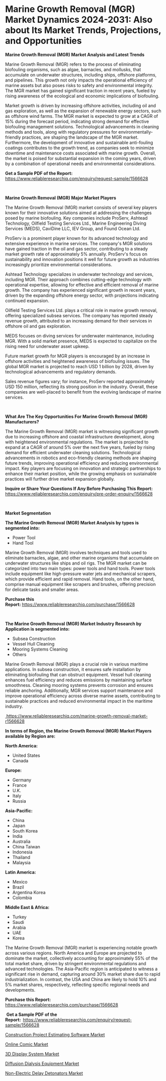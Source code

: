 <p><h1>Marine Growth Removal (MGR) Market Dynamics 2024-2031: Also about Its Market Trends, Projections, and Opportunities</h1></p><p><strong>Marine Growth Removal (MGR) Market Analysis and Latest Trends</strong></p>
<p><p>Marine Growth Removal (MGR) refers to the process of eliminating biofouling organisms, such as algae, barnacles, and mollusks, that accumulate on underwater structures, including ships, offshore platforms, and pipelines. This growth not only impacts the operational efficiency of marine assets but also poses risks to safety and environmental integrity. The MGR market has gained significant traction in recent years, fueled by rising awareness of the ecological and economic implications of biofouling.</p><p>Market growth is driven by increasing offshore activities, including oil and gas exploration, as well as the expansion of renewable energy sectors, such as offshore wind farms. The MGR market is expected to grow at a CAGR of 15% during the forecast period, indicating strong demand for effective biofouling management solutions. Technological advancements in cleaning methods and tools, along with regulatory pressures for environmentally-friendly practices, are shaping the landscape of the MGR market. Furthermore, the development of innovative and sustainable anti-fouling coatings contributes to the growth trend, as companies seek to minimize downtime and maintenance costs associated with marine growth. Overall, the market is poised for substantial expansion in the coming years, driven by a combination of operational needs and environmental considerations.</p></p>
<p><strong>Get a Sample PDF of the Report:&nbsp;</strong> <a href="https://www.reliableresearchiq.com/enquiry/request-sample/1566628?utm_campaign=100&utm_medium=2&utm_source=Github&utm_content=ia&utm_term=07122024&utm_id=marine-growth-removal-mgr">https://www.reliableresearchiq.com/enquiry/request-sample/1566628</a></p>
<p>&nbsp;</p>
<p><strong>Marine Growth Removal (MGR) Major Market Players</strong></p>
<p><p>The Marine Growth Removal (MGR) market consists of several key players known for their innovative solutions aimed at addressing the challenges posed by marine biofouling. Key companies include ProServ, Ashtead Technology, Oilfield Testing Services Ltd., Marine Engineering Diving Services (MEDS), CaviDine LLC, IEV Group, and Found Ocean Ltd.</p><p>ProServ is a prominent player known for its advanced technology and extensive experience in marine services. The company's MGR solutions have gained traction in the oil and gas sector, contributing to a steady market growth rate of approximately 5% annually. ProServ's focus on sustainability and innovation positions it well for future growth as industries increasingly prioritize environmental considerations.</p><p>Ashtead Technology specializes in underwater technology and services, including MGR. Their approach combines cutting-edge technology with operational expertise, allowing for effective and efficient removal of marine growth. The company has experienced significant growth in recent years, driven by the expanding offshore energy sector, with projections indicating continued expansion.</p><p>Oilfield Testing Services Ltd. plays a critical role in marine growth removal, offering specialized subsea services. The company has reported steady revenue growth, attributed to an increasing demand for their services in offshore oil and gas exploration.</p><p>MEDS focuses on diving services for underwater maintenance, including MGR. With a solid market presence, MEDS is expected to capitalize on the rising need for underwater asset upkeep.</p><p>Future market growth for MGR players is encouraged by an increase in offshore activities and heightened awareness of biofouling issues. The global MGR market is projected to reach USD 1 billion by 2028, driven by technological advancements and regulatory demands.</p><p>Sales revenue figures vary; for instance, ProServ reported approximately USD 150 million, reflecting its strong position in the industry. Overall, these companies are well-placed to benefit from the evolving landscape of marine services.</p></p>
<p>&nbsp;</p>
<p><strong>What Are The Key Opportunities For Marine Growth Removal (MGR) Manufacturers?</strong></p>
<p><p>The Marine Growth Removal (MGR) market is witnessing significant growth due to increasing offshore and coastal infrastructure development, along with heightened environmental regulations. The market is projected to expand at a CAGR of around 5% over the next five years, fueled by rising demand for efficient underwater cleaning solutions. Technological advancements in robotics and eco-friendly cleaning methods are shaping future trends, improving operational efficiency and reducing environmental impact. Key players are focusing on innovation and strategic partnerships to enhance their market position, while the growing emphasis on sustainable practices will further drive market expansion globally.</p></p>
<p><strong>Inquire or Share Your Questions If Any Before Purchasing This Report:</strong> <a href="https://www.reliableresearchiq.com/enquiry/pre-order-enquiry/1566628?utm_campaign=100&utm_medium=2&utm_source=Github&utm_content=ia&utm_term=07122024&utm_id=marine-growth-removal-mgr">https://www.reliableresearchiq.com/enquiry/pre-order-enquiry/1566628</a></p>
<p>&nbsp;</p>
<p><strong>Market Segmentation</strong></p>
<p><strong>The Marine Growth Removal (MGR) Market Analysis by types is segmented into:</strong></p>
<p><ul><li>Power Tool</li><li>Hand Tool</li></ul></p>
<p><p>Marine Growth Removal (MGR) involves techniques and tools used to eliminate barnacles, algae, and other marine organisms that accumulate on underwater structures like ships and oil rigs. The MGR market can be categorized into two main types: power tools and hand tools. Power tools include equipment like high-pressure water jets and mechanical scrapers, which provide efficient and rapid removal. Hand tools, on the other hand, comprise manual equipment like scrapers and brushes, offering precision for delicate tasks and smaller areas.</p></p>
<p><strong>Purchase this Report:&nbsp;</strong><a href="https://www.reliableresearchiq.com/purchase/1566628?utm_campaign=100&utm_medium=2&utm_source=Github&utm_content=ia&utm_term=07122024&utm_id=marine-growth-removal-mgr">https://www.reliableresearchiq.com/purchase/1566628</a></p>
<p>&nbsp;</p>
<p><strong>The Marine Growth Removal (MGR) Market Industry Research by Application is segmented into:</strong></p>
<p><ul><li>Subsea Construction</li><li>Vessel Hull Cleaning</li><li>Mooring Systems Cleaning</li><li>Others</li></ul></p>
<p><p>Marine Growth Removal (MGR) plays a crucial role in various maritime applications. In subsea construction, it ensures safe installation by eliminating biofouling that can obstruct equipment. Vessel hull cleaning enhances fuel efficiency and reduces emissions by maintaining surface smoothness. Cleaning mooring systems prevents corrosion and ensures reliable anchoring. Additionally, MGR services support maintenance and improve operational efficiency across diverse marine assets, contributing to sustainable practices and reduced environmental impact in the maritime industry.</p></p>
<p><a href="https://www.reliableresearchiq.com/marine-growth-removal-market-r1566628?utm_campaign=100&utm_medium=2&utm_source=Github&utm_content=ia&utm_term=07122024&utm_id=marine-growth-removal-mgr">&nbsp;https://www.reliableresearchiq.com/marine-growth-removal-market-r1566628</a></p>
<p><strong>In terms of Region, the Marine Growth Removal (MGR) Market Players available by Region are:</strong></p>
<p>
    <p> <strong> North America: </strong>
        <ul>
            <li>United States</li>
            <li>Canada</li>
        </ul>
        </p> 
    <p> <strong> Europe: </strong>
        <ul>
            <li>Germany</li>
            <li>France</li>
            <li>U.K.</li>
            <li>Italy</li>
            <li>Russia</li>
        </ul>
        </p> 
    <p> <strong> Asia-Pacific: </strong>
        <ul>
            <li>China</li>
            <li>Japan</li>
            <li>South Korea</li>
            <li>India</li>
            <li>Australia</li>
            <li>China Taiwan</li>
            <li>Indonesia</li>
            <li>Thailand</li>
            <li>Malaysia</li>
        </ul>
        </p> 
    <p> <strong> Latin America: </strong>
        <ul>
            <li>Mexico</li>
            <li>Brazil</li>
            <li>Argentina Korea</li>
            <li>Colombia</li>
        </ul>
        </p> 
    <p> <strong> Middle East & Africa: </strong>
        <ul>
            <li>Turkey</li>
            <li>Saudi</li>
            <li>Arabia</li>
            <li>UAE</li>
            <li>Korea</li>
        </ul>
    </p>
    </p>
<p><p>The Marine Growth Removal (MGR) market is experiencing notable growth across various regions. North America and Europe are projected to dominate the market, collectively accounting for approximately 55% of the total market share, driven by stringent environmental regulations and advanced technologies. The Asia-Pacific region is anticipated to witness a significant rise in demand, capturing around 30% market share due to rapid industrialization. In contrast, the USA and China are likely to hold 10% and 5% market shares, respectively, reflecting specific regional needs and developments.</p></p>
<p><strong>Purchase this Report: </strong><a href="https://www.reliableresearchiq.com/purchase/1566628?utm_campaign=100&utm_medium=2&utm_source=Github&utm_content=ia&utm_term=07122024&utm_id=marine-growth-removal-mgr">https://www.reliableresearchiq.com/purchase/1566628</a></p>
<p>&nbsp;<strong>Get a Sample PDF of the Report:&nbsp;&nbsp;</strong><a href="https://www.reliableresearchiq.com/enquiry/request-sample/1566628?utm_campaign=100&utm_medium=2&utm_source=Github&utm_content=ia&utm_term=07122024&utm_id=marine-growth-removal-mgr">https://www.reliableresearchiq.com/enquiry/request-sample/1566628</a></p>
<p><strong></strong></p>
<p><p><a href="https://www.linkedin.com/pulse/overview-construction-project-estimating-software-market-2024-2031-mf5we?utm_campaign=100&utm_medium=2&utm_source=Github&utm_content=ia&utm_term=07122024&utm_id=marine-growth-removal-mgr">Construction Project Estimating Software Market</a></p><p><a href="https://www.linkedin.com/pulse/growth-potential-market-share-analysis-online-comic-size-forecast-c5are?utm_campaign=100&utm_medium=2&utm_source=Github&utm_content=ia&utm_term=07122024&utm_id=marine-growth-removal-mgr">Online Comic Market</a></p><p><a href="https://www.linkedin.com/pulse/positive-growth-outlook-global-3d-display-system-market-forecasting-zkwre?utm_campaign=100&utm_medium=2&utm_source=Github&utm_content=ia&utm_term=07122024&utm_id=marine-growth-removal-mgr">3D Display System Market</a></p><p><a href="https://issuu.com/reportprime-2/docs/diffusion-dialysis-equipment-market-size-2030.pptx?utm_campaign=100&utm_medium=2&utm_source=Github&utm_content=ia&utm_term=07122024&utm_id=marine-growth-removal-mgr">Diffusion Dialysis Equipment Market</a></p><p><a href="https://issuu.com/reportprime-2/docs/non-electric-delay-detonators-market-size-2030.ppt?utm_campaign=100&utm_medium=2&utm_source=Github&utm_content=ia&utm_term=07122024&utm_id=marine-growth-removal-mgr">Non-Electric Delay Detonators Market</a></p></p>
